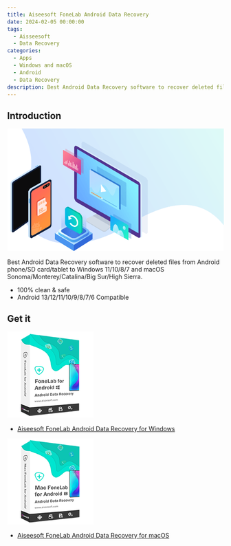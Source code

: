 ```yaml
---
title: Aiseesoft FoneLab Android Data Recovery
date: 2024-02-05 00:00:00
tags: 
  - Aisseesoft
  - Data Recovery
categories: 
  - Apps
  - Windows and macOS
  - Android
  - Data Recovery
description: Best Android Data Recovery software to recover deleted files from Android phone/SD card/tablet to Windows 11/10/8/7 and macOS Sonoma/Monterey/Catalina/Big Sur/High Sierra.
---
```


## Introduction

![computer](/images/apps/aiseesoft/android-data-recovery/banner.png)

Best Android Data Recovery software to recover deleted files from Android phone/SD card/tablet to Windows 11/10/8/7 and macOS Sonoma/Monterey/Catalina/Big Sur/High Sierra.

- 100% clean & safe
- Android 13/12/11/10/9/8/7/6 Compatible

## Get it

[![](/images/apps/aiseesoft/android-data-recovery/box-android-data-recovery-for-win.png)](/aiseesoft-android-data-recovery-for-win/)
- [Aiseesoft FoneLab Android Data Recovery for Windows](/aiseesoft-android-data-recovery-for-win/)

[![](/images/apps/aiseesoft/android-data-recovery/box-android-data-recovery-for-mac.png)](/aiseesoft-android-data-recovery-for-mac/)
- [Aiseesoft FoneLab Android Data Recovery for macOS](/aiseesoft-android-data-recovery-for-mac/)
